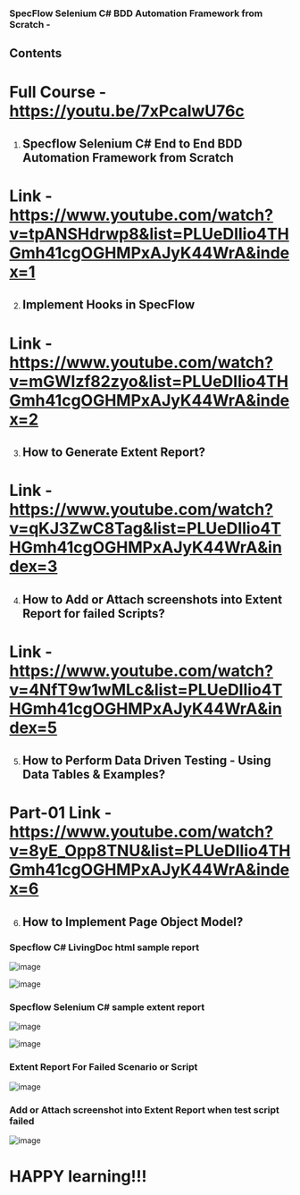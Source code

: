### SpecFlow Selenium C# BDD Automation Framework from Scratch -

## Contents

# Full Course - https://youtu.be/7xPcalwU76c



1. ## Specflow Selenium C# End to End BDD Automation Framework from Scratch
# Link - https://www.youtube.com/watch?v=tpANSHdrwp8&list=PLUeDIlio4THGmh41cgOGHMPxAJyK44WrA&index=1

2. ## Implement Hooks in SpecFlow
# Link - https://www.youtube.com/watch?v=mGWIzf82zyo&list=PLUeDIlio4THGmh41cgOGHMPxAJyK44WrA&index=2

3. ## How to Generate Extent Report?
# Link - https://www.youtube.com/watch?v=qKJ3ZwC8Tag&list=PLUeDIlio4THGmh41cgOGHMPxAJyK44WrA&index=3

4. ## How to Add or Attach screenshots into Extent Report for failed Scripts?
# Link - https://www.youtube.com/watch?v=4NfT9w1wMLc&list=PLUeDIlio4THGmh41cgOGHMPxAJyK44WrA&index=5

5. ## How to Perform Data Driven Testing - Using Data Tables & Examples?
  # Part-01 Link - https://www.youtube.com/watch?v=8yE_Opp8TNU&list=PLUeDIlio4THGmh41cgOGHMPxAJyK44WrA&index=6
6. ## How to Implement Page Object Model?


### Specflow C# LivingDoc html sample report
![image](https://user-images.githubusercontent.com/22426896/213457170-e4ade55d-0c57-48df-b4c5-fc47ccd88b4f.png)

![image](https://user-images.githubusercontent.com/22426896/213457469-18a3be25-5e7b-467c-b629-5a766b8aeb92.png)



### Specflow Selenium C# sample extent report

![image](https://user-images.githubusercontent.com/22426896/214098264-7ab60624-6432-4040-9a7a-8bae6f72b33d.png)

![image](https://user-images.githubusercontent.com/22426896/214098680-146e2314-5433-49d2-ab96-506075e66579.png)

### Extent Report For Failed Scenario or Script

![image](https://user-images.githubusercontent.com/22426896/214100556-a4ea28cc-0086-4ccc-9ce0-6f1e79f6cf5c.png)


### Add or Attach screenshot into Extent Report when test script failed
![image](https://user-images.githubusercontent.com/22426896/215818156-046fca68-3112-4e8b-ab81-a17c23913d41.png)



# HAPPY learning!!!
